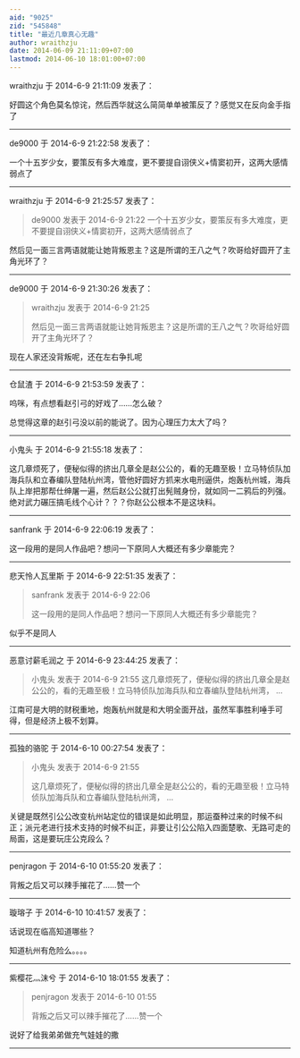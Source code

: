 ```yaml
---
aid: "9025"
zid: "545848"
title: "最近几章真心无趣"
author: wraithzju
date: 2014-06-09 21:11:09+07:00
lastmod: 2014-06-10 18:01:00+07:00
---
```


wraithzju 于 2014-6-9 21:11:09 发表了：

好圆这个角色莫名惊诧，然后西华就这么简简单单被策反了？感觉又在反向金手指了

---

de9000 于 2014-6-9 21:22:58 发表了：

一个十五岁少女，要策反有多大难度，更不要提自诩侠义+情窦初开，这两大感情弱点了

---

wraithzju 于 2014-6-9 21:25:57 发表了：

> de9000 发表于 2014-6-9 21:22 一个十五岁少女，要策反有多大难度，更不要提自诩侠义+情窦初开，这两大感情弱点了

然后见一面三言两语就能让她背叛恩主？这是所谓的王八之气？吹哥给好圆开了主角光环了？

---

de9000 于 2014-6-9 21:30:26 发表了：

> wraithzju 发表于 2014-6-9 21:25
>
> 然后见一面三言两语就能让她背叛恩主？这是所谓的王八之气？吹哥给好圆开了主角光环了？

现在人家还没背叛呢，还在左右争扎呢

---

仓鼠渣 于 2014-6-9 21:53:59 发表了：

呜咪，有点想看赵引弓的好戏了……怎么破？

总觉得这章的赵引弓没以前的能说了。因为心理压力太大了吗？

---

小鬼头 于 2014-6-9 21:55:18 发表了：

这几章烦死了，便秘似得的挤出几章全是赵公公的，看的无趣至极！立马特侦队加海兵队和立春编队登陆杭州湾，管他好圆好方抓来水电刑逼供，炮轰杭州城，海兵队上岸把那帮仕绅屠一遍，然后赵公公就打出髡贼身份，就如同一二鸦后的列强。绝对武力碾压搞毛线个心计？？？你赵公公根本不是这块料。

---

sanfrank 于 2014-6-9 22:06:19 发表了：

这一段用的是同人作品吧？想问一下原同人大概还有多少章能完？

---

悲天怜人瓦里斯 于 2014-6-9 22:51:35 发表了：

> sanfrank 发表于 2014-6-9 22:06
>
> 这一段用的是同人作品吧？想问一下原同人大概还有多少章能完？

似乎不是同人

---

恶意讨薪毛润之 于 2014-6-9 23:44:25 发表了：

> 小鬼头 发表于 2014-6-9 21:55 这几章烦死了，便秘似得的挤出几章全是赵公公的，看的无趣至极！立马特侦队加海兵队和立春编队登陆杭州湾， ...

江南可是大明的财税重地，炮轰杭州就是和大明全面开战，虽然军事胜利唾手可得，但是经济上极不划算。

---

孤独的骆驼 于 2014-6-10 00:27:54 发表了：

> 小鬼头 发表于 2014-6-9 21:55
>
> 这几章烦死了，便秘似得的挤出几章全是赵公公的，看的无趣至极！立马特侦队加海兵队和立春编队登陆杭州湾， ...

关键是既然引公公改变杭州站定位的错误是如此明显，那运蚕种过来的时候不纠正；派元老进行技术支持的时候不纠正，非要让引公公陷入四面楚歌、无路可走的局面，这是要玩庄公克段么？

---

penjragon 于 2014-6-10 01:55:20 发表了：

背叛之后又可以辣手摧花了……赞一个

---

璇瑢子 于 2014-6-10 10:41:57 发表了：

话说现在临高知道哪些？

知道杭州有危险么。。。。

---

紫樱花灬沫兮 于 2014-6-10 18:01:55 发表了：

> penjragon 发表于 2014-6-10 01:55
>
> 背叛之后又可以辣手摧花了……赞一个

说好了给我弟弟做充气娃娃的撒

---
